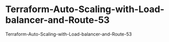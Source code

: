 # Terraform-Auto-Scaling-with-Load-balancer-and-Route-53
Terraform-Auto-Scaling-with-Load-balancer-and-Route-53
